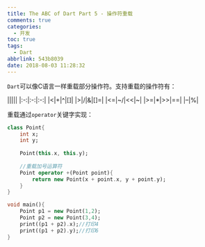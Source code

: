 ```yaml
---
title: The ABC of Dart Part 5 - 操作符重载
comments: true
categories:
  - 开发
toc: true
tags:
  - Dart
abbrlink: 543b8039
date: 2018-08-03 11:28:32
---
```


`Dart`可以像C语言一样重载部分操作符。支持重载的操作符有：

|||||
|:-:|:-:|:-:|
|<|+|^|[]|
|>|/|&|[]=|
|<=|~/|<<|~|
|>=|*|>>|==|
|–|%|

<!-- more -->

重载通过`operator`关键字实现：

```dart
class Point{
    int x;
    int y;
    
    Point(this.x, this.y);
    
    //重载加号运算符
    Point operator +(Point point){
        return new Point(x + point.x, y + point.y);
    }
}

void main(){
    Point p1 = new Point(1,2);
    Point p2 = new Point(3,4);
    print((p1 + p2).x);//打印4
    print((p1 + p2).y);//打印6
}
```
